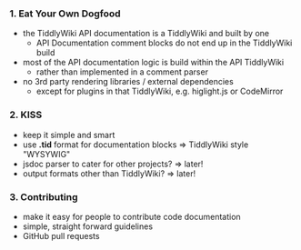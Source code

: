 ### 1. Eat Your Own Dogfood

* the TiddlyWiki API documentation is a TiddlyWiki and built by one
	* API Documentation comment blocks do not end up in the TiddlyWiki build
* most of the API documentation logic is build within the API TiddlyWiki
	* rather than implemented in a comment parser
* no 3rd party rendering libraries / external dependencies
	* except for plugins in that TiddlyWiki, e.g. higlight.js or CodeMirror 

### 2. KISS

* keep it simple and smart
* use **.tid** format for documentation blocks => TiddlyWiki style "WYSYWIG"
* jsdoc parser to cater for other projects? => later!
* output formats other than TiddlyWiki? => later!

### 3. Contributing

* make it easy for people to contribute code documentation
* simple, straight forward guidelines
* GitHub pull requests
